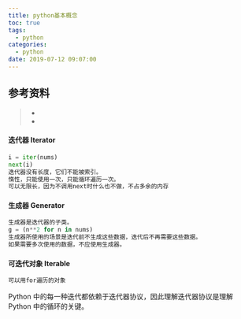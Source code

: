 ```yaml
---
title: python基本概念
toc: true
tags:
  - python
categories:
  - python
date: 2019-07-12 09:07:00
---
```






## 参考资料
> - []()
> - []()


#### 迭代器 Iterator  

```python
i = iter(nums)   
next(i)  
迭代器没有长度，它们不能被索引。
惰性，只能使用一次，只能循环遍历一次。
可以无限长，因为不调用next时什么也不做，不占多余的内存
```

#### 生成器 Generator

```python
生成器是迭代器的子类。
g = (n**2 for n in nums)
生成器所使用的场景是迭代前不生成这些数据，迭代后不再需要这些数据。
如果需要多次使用的数据，不应使用生成器。
```

#### 可迭代对象 Iterable

```python
可以用for遍历的对象
```

Python 中的每一种迭代都依赖于迭代器协议，因此理解迭代器协议是理解 Python 中的循环的关键。